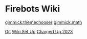 # Firebots Wiki

[gimmick:themechooser]()
[gimmick:math]()

[Git](git/git.md)
[Wiki Set Up](wiki-set-up/wiki-set-up.md)
[Charged Up 2023](charged-up-2023/charged-up-frc-season.md)
